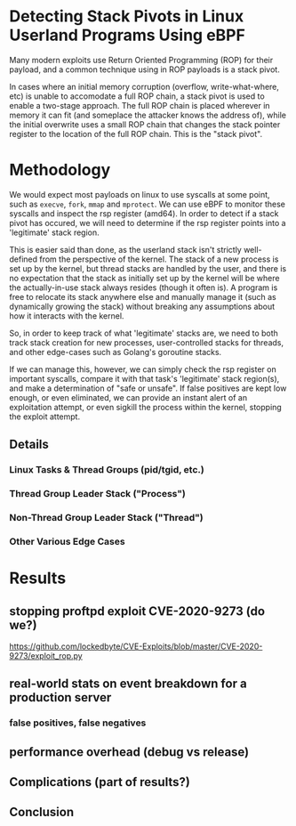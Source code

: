 
# Detecting Stack Pivots in Linux Userland Programs Using eBPF

Many modern exploits use Return Oriented Programming (ROP) for their payload,
and a common technique using in ROP payloads is a stack pivot.

In cases where an initial memory corruption (overflow, write-what-where, etc)
is unable to accomodate a full ROP chain, a stack pivot is used to enable a
two-stage approach. The full ROP chain is placed wherever in memory it can fit
(and someplace the attacker knows the address of), while the initial overwrite
uses a small ROP chain that changes the stack pointer register to the location
of the full ROP chain. This is the "stack pivot".

# Methodology

We would expect most payloads on linux to use syscalls at some point, such as
`execve`, `fork`, `mmap` and `mprotect`. We can use eBPF to monitor these
syscalls and inspect the rsp register (amd64). In order to detect if a stack
pivot has occured, we will need to determine if the rsp register points into a
'legitimate' stack region.

This is easier said than done, as the userland stack isn't strictly
well-defined from the perspective of the kernel. The stack of a new process is
set up by the kernel, but thread stacks are handled by the user, and there is
no expectation that the stack as initially set up by the kernel will be where
the actually-in-use stack always resides (though it often is). A program is
free to relocate its stack anywhere else and manually manage it (such as
dynamically growing the stack) without breaking any assumptions about how it
interacts with the kernel.

So, in order to keep track of what 'legitimate' stacks are, we need to both
track stack creation for new processes, user-controlled stacks for threads, and
other edge-cases such as Golang's goroutine stacks.

If we can manage this, however, we can simply check the rsp register on
important syscalls, compare it with that task's 'legitimate' stack region(s),
and make a determination of "safe or unsafe". If false positives are kept low
enough, or even eliminated, we can provide an instant alert of an exploitation
attempt, or even sigkill the process within the kernel, stopping the exploit
attempt.

## Details

### Linux Tasks & Thread Groups (pid/tgid, etc.)
### Thread Group Leader Stack ("Process")
### Non-Thread Group Leader Stack ("Thread")
### Other Various Edge Cases

# Results

## stopping proftpd exploit CVE-2020-9273 (do we?)

https://github.com/lockedbyte/CVE-Exploits/blob/master/CVE-2020-9273/exploit_rop.py

## real-world stats on event breakdown for a production server
### false positives, false negatives
## performance overhead (debug vs release)

## Complications (part of results?)

## Conclusion
